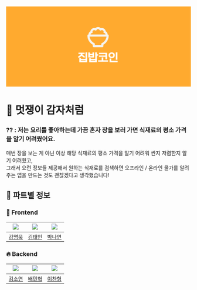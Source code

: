 
![github 상단 이미지](<https://github.com/24-1-LikePotato/.github/blob/main/image/image.png>)

  
# 🍟 멋쟁이 감자처럼
### ?? : 저는 요리를 좋아하는데 가끔 혼자 장을 보러 가면 식재료의 평소 가격을 알기 어려웠어요. 
매번 장을 보는 게 아닌 이상 해당 식재료의 평소 가격을 알기 어려워 싼지 저렴한지 알기 어려웠고,  
그래서 요런 정보들 제공해서 원하는 식재료를 검색하면 오프라인 / 온라인 물가를 알려주는 앱을 만드는 것도 괜찮겠다고 생각했습니다!


  
## 🌟 파트별 정보

### 🚀 Frontend

|<img src="https://avatars.githubusercontent.com/u/87813995?v=4" width="80">|<img src="https://avatars.githubusercontent.com/u/136336372?v=4" width="80">|<img src="https://avatars.githubusercontent.com/u/163390823?v=4" width="80">|
|:---:|:---:|:---:|
|[강명묵](https://github.com/ThinkMuk)|[김태인](https://github.com/taein0926)|[박나연](https://github.com/bomimandoo)|

### 🔥 Backend

|<img src="https://avatars.githubusercontent.com/u/112332952?v=4" width="80">|<img src="https://avatars.githubusercontent.com/u/81423073?v=4" width="80">|<img src="https://avatars.githubusercontent.com/u/164038275?v=4" width="80">|
|:---:|:---:|:---:|
|[김소연](https://github.com/kaswhy)|[배민혁](https://github.com/bmh7190)|[이찬형](https://github.com/chanbro0524)|
